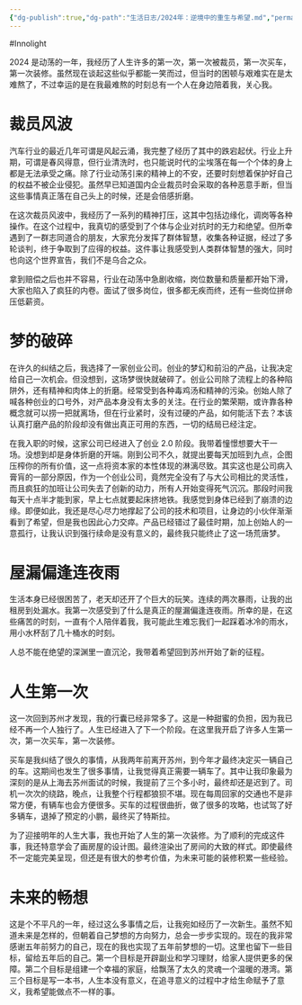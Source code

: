 ```yaml
---
{"dg-publish":true,"dg-path":"生活日志/2024年：逆境中的重生与希望.md","permalink":"/生活日志/2024年：逆境中的重生与希望/","created":"2024-12-16T09:53:44.000+08:00","updated":"2024-12-27T15:35:57.254+08:00"}
---
```


#Innolight

2024 是动荡的一年，我经历了人生许多的第一次，第一次被裁员，第一次买车，第一次装修。虽然现在谈起这些似乎都能一笑而过，但当时的困顿与艰难实在是太难熬了，不过幸运的是在我最难熬的时刻总有一个人在身边陪着我，关心我。
# 裁员风波

汽车行业的最近几年可谓是风起云涌，我完整了经历了其中的跌宕起伏。行业上升期，可谓是春风得意，但行业清洗时，也只能说时代的尘埃落在每一个个体的身上都是无法承受之痛。除了行业动荡引来的精神上的不安，还要时刻想着保护好自己的权益不被企业侵犯。虽然早已知道国内企业裁员时会采取的各种恶意手断，但当这些事情真正落在自己头上的时候，还是会倍感折磨。

在这次裁员风波中，我经历了一系列的精神打压，这其中包括边缘化，调岗等各种操作。在这个过程中，我真切的感受到了个体与企业对抗时的无力和绝望。但所幸遇到了一群志同道合的朋友，大家充分发挥了群体智慧，收集各种证据，经过了多轮谈判，终于争取到了应得的权益。这件事让我感受到人类群体智慧的强大，同时也向这个世界宣告，我们不是乌合之众。

拿到赔偿之后也并不容易，行业在动荡中急剧收缩，岗位数量和质量都开始下滑，大家也陷入了疯狂的内卷。面试了很多岗位，很多都无疾而终，还有一些岗位拼命压低薪资。

# 梦的破碎

在许久的纠结之后，我选择了一家创业公司。创业的梦幻和前沿的产品，让我决定给自己一次机会。但没想到，这场梦很快就破碎了。创业公司除了流程上的各种陷阱外，还有精神和肉体上的折磨。经常受到各种毒鸡汤和精神的污染。创始人除了喊各种创业的口号外，对产品本身没有太多的关注。在行业的繁荣期，或许靠各种概念就可以捞一把就离场，但在行业紧时，没有过硬的产品，如何能活下去？本该认真打磨产品的阶段却没有做出真正可用的东西，一切的结局已经注定。

在我入职的时候，这家公司已经进入了创业 2.0 阶段。我带着憧憬想要大干一场。没想到却是身体折磨的开端。刚到公司不久，就提出要每天加班到九点，企图压榨你的所有价值，这一点将资本家的本性体现的淋漓尽致。其实这也是公司病入膏肓的一部分原因，作为一个创业公司，竟然完全没有了与大公司相比的灵活性，而且疯狂的加班让公司失去了创新的动力，所有人开始变得死气沉沉。那段时间我每天十点半才能到家，早上七点就要起床挤地铁。我感觉到身体已经到了崩溃的边缘。即便如此，我还是尽心尽力地撑起了公司的技术和项目，让身边的小伙伴渐渐看到了希望，但是我也因此心力交瘁。产品已经错过了最佳时期，加上创始人的一意孤行，让我认识到强行续命是没有意义的，最终我只能终止了这一场荒唐梦。

# 屋漏偏逢连夜雨

生活本身已经很困苦了，老天却还开了个巨大的玩笑。连续的两次暴雨，让我的出租房到处漏水。我第一次感受到了什么是真正的屋漏偏逢连夜雨。所幸的是，在这些痛苦的时刻，一直有个人陪伴着我，我可能此生难忘我们一起踩着冰冷的雨水，用小水杯刮了几十桶水的时刻。

人总不能在绝望的深渊里一直沉沦，我带着希望回到苏州开始了新的征程。

# 人生第一次

这一次回到苏州才发现，我的行囊已经非常多了。这是一种甜蜜的负担，因为我已经不再一个人独行了。人生已经进入了下一个阶段。在这里我开启了许多人生第一次，第一次买车，第一次装修。

买车是我纠结了很久的事情，从我两年前离开苏州，到今年才最终决定买一辆自己的车。这期间也发生了很多事情，让我觉得真正需要一辆车了。其中让我印象最为深刻的是从上海去苏州面试的时候，我提前了三个多小时，最终却还是迟到了。司机一次次的绕路，晚点，让我整个行程都狼狈不堪。现在每周回家的交通也不是非常方便，有辆车也会方便很多。买车的过程很曲折，做了很多的攻略，也试驾了好多辆车，退掉了预定的小鹏，最终买了特斯拉。

为了迎接明年的人生大事，我也开始了人生的第一次装修。为了顺利的完成这件事，我还特意学会了画房屋的设计图。最终渲染出了房间的大致的样式。即使最终不一定能完美呈现，但还是有很大的参考价值，为未来可能的装修积累一些经验。

# 未来的畅想

这是个不平凡的一年，经过这么多事情之后，让我宛如经历了一次新生。虽然不知道未来是怎样的，但朝着自己梦想的方向努力，总会一步步实现的。现在的我非常感谢五年前努力的自己，现在的我也实现了五年前梦想的一切。这里也留下一些目标，留给五年后的自己。第一个目标是开辟副业和学习理财，给家人提供更多的保障。第二个目标是组建一个幸福的家庭，给飘荡了太久的灵魂一个温暖的港湾。第三个目标是写一本书，人生本没有意义，在追寻意义的过程中才给生命赋予了意义，我希望能做点不一样的事。